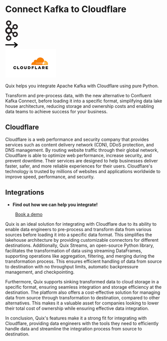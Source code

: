 # Connect Kafka to Cloudflare

<div class="connect-images cards blog-grid-card" markdown>
<div>
<img src="../images/kafka_logo.png" width="40px" />
</div>
<div>
<img src="../images/arrow.svg" width="40px" />
</div>
<div>
<img src="./images/cloudflare_1.jpg" />
</div>
</div>

Quix helps you integrate Apache Kafka with Cloudflare using pure Python.

Transform and pre-process data, with the new alternative to Confluent Kafka Connect, before loading it into a specific format, simplifying data lake house architecture, reducing storage and ownership costs and enabling data teams to achieve success for your business.

## Cloudflare

Cloudflare is a web performance and security company that provides services such as content delivery network (CDN), DDoS protection, and DNS management. By routing website traffic through their global network, Cloudflare is able to optimize web performance, increase security, and prevent downtime. Their services are designed to help businesses deliver faster, safer, and more reliable experiences for their users. Cloudflare's technology is trusted by millions of websites and applications worldwide to improve speed, performance, and security.

## Integrations

<div class="grid cards" markdown>

- __Find out how we can help you integrate!__

    <a class="md-button md-button--primary" href="https://share.hsforms.com/1iW0TmZzKQMChk0lxd_tGiw4yjw2?__hstc=175542013.2303933fbd746c0ac86d9ccbe9bc9100.1728383268831.1729603416735.1729620918855.31&__hssc=175542013.1.1729620918855&__hsfp=2132701734" target="_blank" style="margin:.5rem;">Book a demo</a>

</div>


Quix is an ideal solution for integrating with Cloudflare due to its ability to enable data engineers to pre-process and transform data from various sources before loading it into a specific data format. This simplifies the lakehouse architecture by providing customizable connectors for different destinations. Additionally, Quix Streams, an open-source Python library, facilitates the transformation of data using streaming DataFrames, supporting operations like aggregation, filtering, and merging during the transformation process. This ensures efficient handling of data from source to destination with no throughput limits, automatic backpressure management, and checkpointing.

Furthermore, Quix supports sinking transformed data to cloud storage in a specific format, ensuring seamless integration and storage efficiency at the destination. The platform also offers a cost-effective solution for managing data from source through transformation to destination, compared to other alternatives. This makes it a valuable asset for companies looking to lower their total cost of ownership while ensuring effective data integration.

In conclusion, Quix's features make it a strong fit for integrating with Cloudflare, providing data engineers with the tools they need to efficiently handle data and streamline the integration process from source to destination.

